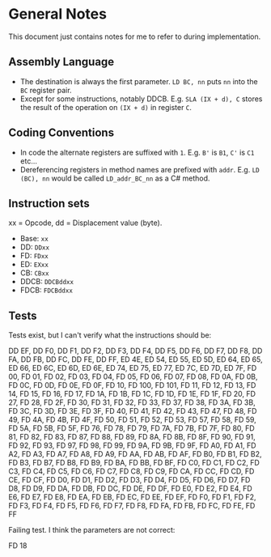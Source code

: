 ﻿# General Notes

This document just contains notes for me to refer to during implementation.

## Assembly Language

- The destination is always the first parameter. `LD BC, nn` puts `nn` into the `BC` register pair.
- Except for some instructions, notably DDCB. E.g. `SLA (IX + d), C` stores the result of the operation on `(IX + d)` in register `C`.

## Coding Conventions

- In code the alternate registers are suffixed with `1`. E.g. `B'` is `B1`, `C'` is `C1` etc...
- Dereferencing registers in method names are prefixed with `addr`. E.g. `LD (BC), nn` would be called `LD_addr_BC_nn` as a C# method.

## Instruction sets

xx = Opcode, dd = Displacement value (byte).

- Base: `xx`
- DD: `DDxx`
- FD: `FDxx`
- ED: `EXxx`
- CB: `CBxx`
- DDCB: `DDCBddxx`
- FDCB: `FDCBddxx`

## Tests

Tests exist, but I can't verify what the instructions should be:

DD EF, DD F0, DD F1, DD F2, DD F3, DD F4, DD F5, DD F6, DD F7, DD F8, DD FA, DD FB, DD FC, DD FE, DD FF, ED 4E, ED 54, ED 55, ED 5D, ED 64, ED 65, ED 66, ED 6C, ED 6D, ED 6E, ED 74, ED 75, ED 77, ED 7C, ED 7D, ED 7F, FD 00, FD 01, FD 02, FD 03, FD 04, FD 05, FD 06, FD 07, FD 08, FD 0A, FD 0B, FD 0C, FD 0D, FD 0E, FD 0F, FD 10, FD 100, FD 101, FD 11, FD 12, FD 13, FD 14, FD 15, FD 16, FD 17, FD 1A, FD 1B, FD 1C, FD 1D, FD 1E, FD 1F, FD 20, FD 27, FD 28, FD 2F, FD 30, FD 31, FD 32, FD 33, FD 37, FD 38, FD 3A, FD 3B, FD 3C, FD 3D, FD 3E, FD 3F, FD 40, FD 41, FD 42, FD 43, FD 47, FD 48, FD 49, FD 4A, FD 4B, FD 4F, FD 50, FD 51, FD 52, FD 53, FD 57, FD 58, FD 59, FD 5A, FD 5B, FD 5F, FD 76, FD 78, FD 79, FD 7A, FD 7B, FD 7F, FD 80, FD 81, FD 82, FD 83, FD 87, FD 88, FD 89, FD 8A, FD 8B, FD 8F, FD 90, FD 91, FD 92, FD 93, FD 97, FD 98, FD 99, FD 9A, FD 9B, FD 9F, FD A0, FD A1, FD A2, FD A3, FD A7, FD A8, FD A9, FD AA, FD AB, FD AF, FD B0, FD B1, FD B2, FD B3, FD B7, FD B8, FD B9, FD BA, FD BB, FD BF, FD C0, FD C1, FD C2, FD C3, FD C4, FD C5, FD C6, FD C7, FD C8, FD C9, FD CA, FD CC, FD CD, FD CE, FD CF, FD D0, FD D1, FD D2, FD D3, FD D4, FD D5, FD D6, FD D7, FD D8, FD D9, FD DA, FD DB, FD DC, FD DE, FD DF, FD E0, FD E2, FD E4, FD E6, FD E7, FD E8, FD EA, FD EB, FD EC, FD EE, FD EF, FD F0, FD F1, FD F2, FD F3, FD F4, FD F5, FD F6, FD F7, FD F8, FD FA, FD FB, FD FC, FD FE, FD FF

Failing test. I think the parameters are not correct:

FD 18